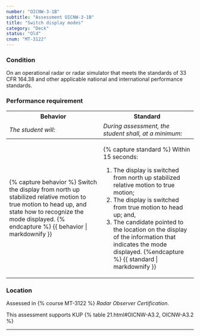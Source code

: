 ```yaml
---
number: "OICNW-3-1B"
subtitle: "Assessment OICNW-3-1B"
title: "Switch display modes"
category: "Deck"
status: "Old"
cnum: "MT-3122"
---
```

### Condition

On an operational radar or radar simulator that meets the standards of 33 CFR 164.38 and other applicable national and international performance standards.

### Performance requirement 

<table width='100%' class='Guidelines'>
 <thead>
 <tr>
     <th class='thirty'>Behavior</th>
     <th class='seventy'>Standard</th>
 </tr>
 <tr>
     <td><em>The student will:</em></td>
     <td><em>During assessment, the student shall, at a minimum:</em></td>
 </tr>
 </thead>
 <tbody>
 

<tr><td>

{% capture behavior %}
Switch the display from north up stabilized relative motion to true motion to head up, and state how to recognize the mode displayed.
{% endcapture %}
{{ behavior | markdownify }}

</td><td>

{% capture standard %}
Within 15 seconds:
 
1. The display is switched from north up stabilized relative motion to true motion;
2. The display is switched from true motion to head up; and,
3. The candidate pointed to the location on the display of the information that indicates the mode displayed.
{%endcapture %}
{{ standard | markdownify }}

</td></tr>



 </tbody>
 </table>

### Location

Assessed in  {% course  MT-3122 %}  *Radar Observer Certification*.

This assessment supports KUP {% table 21.html#OICNW-A3.2, OICNW-A3.2 %}

***

